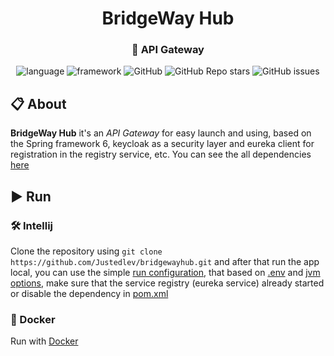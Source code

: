 <div id="header" style="text-align: center;">
    <h1>BridgeWay Hub</h1>
    <h3>🧱 API Gateway</h3>
    <div id="badges">
        <img alt="language" src="https://img.shields.io/badge/Java%2017-e6892e">
        <img alt="framework" src="https://img.shields.io/badge/-Spring%20Framework%206-6cb52d">
        <img alt="GitHub" src="https://img.shields.io/github/license/Justedlev/bridgewayhub">
        <img alt="GitHub Repo stars" src="https://img.shields.io/github/stars/Justedlev/bridgewayhub">
        <img alt="GitHub issues" src="https://img.shields.io/github/issues/Justedlev/bridgewayhub">
    </div>
</div>

## 📋 About

__BridgeWay Hub__ it's an *API Gateway* for easy launch and using, based on the Spring framework 6,
keycloak as a security layer and eureka client for registration in the registry service, etc.
You can see the all dependencies [here](pom.xml)

## ▶️ Run

### 🛠️ Intellij

Clone the repository using `git clone https://github.com/Justedlev/bridgewayhub.git` and after that run the app local,
you can use the simple [run configuration](.run%2FDefault.run.xml), that based on [.env](.env)
and [jvm options](.vmoptions), make sure that the service registry (eureka service) already started
or disable the dependency in [pom.xml](pom.xml)

### 🚢 Docker

Run with [Docker](README.Docker.md)
